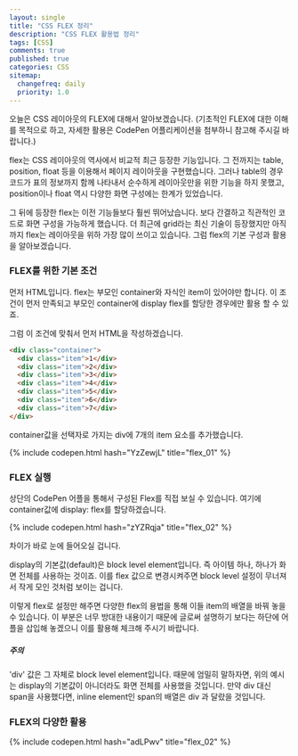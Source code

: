 ```yaml
---
layout: single
title: "CSS FLEX 정리"
description: "CSS FLEX 활용법 정리"
tags: [CSS]
comments: true
published: true
categories: CSS
sitemap:
  changefreq: daily
  priority: 1.0
---
```


오늘은 CSS 레이아웃의 FLEX에 대해서 알아보겠습니다. (기초적인 FLEX에 대한 이해를 목적으로 하고, 자세한 활용은 CodePen 어플리케이션을 첨부하니 참고해 주시길 바랍니다.)

flex는 CSS 레이아웃의 역사에서 비교적 최근 등장한 기능입니다. 그 전까지는 table, position, float 등을 이용해서 페이지 레이아웃을 구현했습니다. 그러나 table의 경우 코드가 표의 정보까지 함께 나타내서 순수하게 레이아웃만을 위한 기능을 하지 못했고, position이나 float 역시 다양한 화면 구성에는 한계가 있었습니다.

그 뒤에 등장한 flex는 이전 기능들보다 훨씬 뛰어났습니다. 보다 간결하고 직관적인 코드로 화면 구성을 가능하게 했습니다. 더 최근에 grid라는 최신 기술이 등장했지만 아직까지 flex는 레이아웃을 위하 가장 많이 쓰이고 있습니다. 그럼 flex의 기본 구성과 활용을 알아보겠습니다.

### FLEX를 위한 기본 조건

먼저 HTML입니다. flex는 부모인 container와 자식인 item이 있어야만 합니다. 이 조건이 먼저 만족되고 부모인 container에 display flex를 할당한 경우에만 활용 할 수 있죠.

그럼 이 조건에 맞춰서 먼저 HTML을 작성하겠습니다.

```html
<div class="container">
  <div class="item">1</div>
  <div class="item">2</div>
  <div class="item">3</div>
  <div class="item">4</div>
  <div class="item">5</div>
  <div class="item">6</div>
  <div class="item">7</div>
</div>
```

container값을 선택자로 가지는 div에 7개의 item 요소를 추가했습니다.

{% include codepen.html hash="YzZewjL" title="flex_01" %}

### FLEX 실행

상단의 CodePen 어플을 통해서 구성된 Flex를 직접 보실 수 있습니다. 여기에 container값에 display: flex를 할당하겠습니다.

{% include codepen.html hash="zYZRqja" title="flex_02" %}

차이가 바로 눈에 들어오실 겁니다.

display의 기본값(default)은 block level element입니다. 즉 아이템 하나, 하나가 화면 전체를 사용하는 것이죠. 이를 flex 값으로 변경시켜주면 block level 설정이 무너져서 작게 모인 것처럼 보이는 겁니다.

이렇게 flex로 설정만 해주면 다양한 flex의 용법을 통해 이들 item의 배열을 바꿔 놓을 수 있습니다. 이 부분은 너무 방대한 내용이기 때문에 글로써 설명하기 보다는 하단에 어플을 삽입해 놓겠으니 이를 활용해 체크해 주시기 바랍니다.

##### 주의

'div' 값은 그 자체로 block level element입니다. 때문에 엄밀히 말하자면, 위의 예시는 display의 기본값이 아니더라도 화면 전체를 사용했을 것입니다. 만약 div 대신 span을 사용했다면, inline element인 span의 배열은 div 과 달랐을 것입니다.

### FLEX의 다양한 활용

{% include codepen.html hash="adLPwv" title="flex_02" %}
